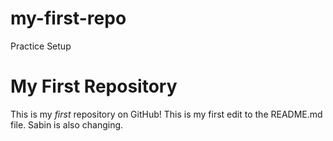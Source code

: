 # my-first-repo
Practice Setup
# My First Repository

This is my *first* repository on GitHub!
This is my first edit to the README.md file.
Sabin is also changing. 
